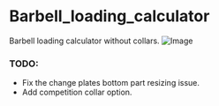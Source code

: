 # Barbell_loading_calculator

Barbell loading calculator without collars.
![Image](https://i.imgur.com/d0bTGa6.png)

### TODO:
- Fix the change plates bottom part resizing issue.
- Add competition collar option.
